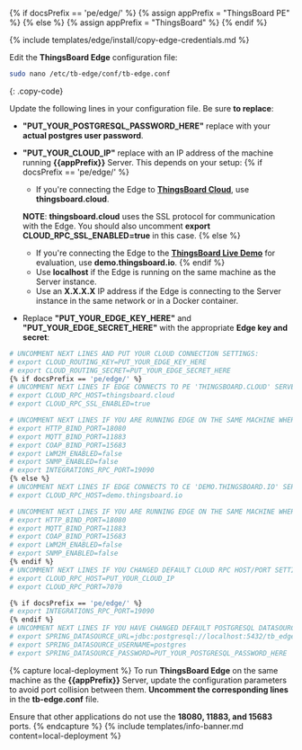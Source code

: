 {% if docsPrefix == 'pe/edge/' %}
{% assign appPrefix = "ThingsBoard PE" %}
{% else %}
{% assign appPrefix = "ThingsBoard" %}
{% endif %}

{% include templates/edge/install/copy-edge-credentials.md %}

Edit the **ThingsBoard Edge** configuration file:
```bash 
sudo nano /etc/tb-edge/conf/tb-edge.conf
``` 
{: .copy-code}

Update the following lines in your configuration file. Be sure **to replace**:
 * **"PUT_YOUR_POSTGRESQL_PASSWORD_HERE"** replace with your **actual postgres user password**.
 * **"PUT_YOUR_CLOUD_IP"** replace with an IP address of the machine running **{{appPrefix}}** Server. This depends on your setup:
   {% if docsPrefix == 'pe/edge/' %}
    * If you're connecting the Edge to [**ThingsBoard Cloud**](https://thingsboard.cloud/signup), use **thingsboard.cloud**.

    **NOTE**: **thingsboard.cloud** uses the SSL protocol for communication with the Edge. 
    You should also uncomment **export CLOUD_RPC_SSL_ENABLED=true** in this case.
   {% else %}
    * If you're connecting the Edge to the [**ThingsBoard Live Demo**](https://demo.thingsboard.io/signup) for evaluation, use **demo.thingsboard.io**.
   {% endif %}
    * Use **localhost** if the Edge is running on the same machine as the Server instance. 
    * Use an **X.X.X.X** IP address if the Edge is connecting to the Server instance in the same network or in a Docker container.

 * Replace **"PUT_YOUR_EDGE_KEY_HERE"** and **"PUT_YOUR_EDGE_SECRET_HERE"** with the appropriate **Edge key and secret**:

```bash
# UNCOMMENT NEXT LINES AND PUT YOUR CLOUD CONNECTION SETTINGS:
# export CLOUD_ROUTING_KEY=PUT_YOUR_EDGE_KEY_HERE
# export CLOUD_ROUTING_SECRET=PUT_YOUR_EDGE_SECRET_HERE
{% if docsPrefix == 'pe/edge/' %}
# UNCOMMENT NEXT LINES IF EDGE CONNECTS TO PE 'THINGSBOARD.CLOUD' SERVER:
# export CLOUD_RPC_HOST=thingsboard.cloud
# export CLOUD_RPC_SSL_ENABLED=true

# UNCOMMENT NEXT LINES IF YOU ARE RUNNING EDGE ON THE SAME MACHINE WHERE THINGSBOARD SERVER IS RUNNING:
# export HTTP_BIND_PORT=18080
# export MQTT_BIND_PORT=11883
# export COAP_BIND_PORT=15683
# export LWM2M_ENABLED=false
# export SNMP_ENABLED=false
# export INTEGRATIONS_RPC_PORT=19090
{% else %}
# UNCOMMENT NEXT LINES IF EDGE CONNECTS TO CE 'DEMO.THINGSBOARD.IO' SERVER:
# export CLOUD_RPC_HOST=demo.thingsboard.io

# UNCOMMENT NEXT LINES IF YOU ARE RUNNING EDGE ON THE SAME MACHINE WHERE THINGSBOARD SERVER IS RUNNING:
# export HTTP_BIND_PORT=18080
# export MQTT_BIND_PORT=11883
# export COAP_BIND_PORT=15683
# export LWM2M_ENABLED=false
# export SNMP_ENABLED=false
{% endif %}
# UNCOMMENT NEXT LINES IF YOU CHANGED DEFAULT CLOUD RPC HOST/PORT SETTINGS:
# export CLOUD_RPC_HOST=PUT_YOUR_CLOUD_IP
# export CLOUD_RPC_PORT=7070

{% if docsPrefix == 'pe/edge/' %}
# export INTEGRATIONS_RPC_PORT=19090
{% endif %}
# UNCOMMENT NEXT LINES IF YOU HAVE CHANGED DEFAULT POSTGRESQL DATASOURCE SETTINGS:
# export SPRING_DATASOURCE_URL=jdbc:postgresql://localhost:5432/tb_edge
# export SPRING_DATASOURCE_USERNAME=postgres
# export SPRING_DATASOURCE_PASSWORD=PUT_YOUR_POSTGRESQL_PASSWORD_HERE
```

{% capture local-deployment %}
To run **ThingsBoard Edge** on the same machine as the **{{appPrefix}}** Server, update the configuration parameters to avoid port collision between them.
**Uncomment the corresponding lines** in the **tb-edge.conf** file. 

Ensure that other applications do not use the **18080, 11883, and 15683** ports.
{% endcapture %}
{% include templates/info-banner.md content=local-deployment %}

